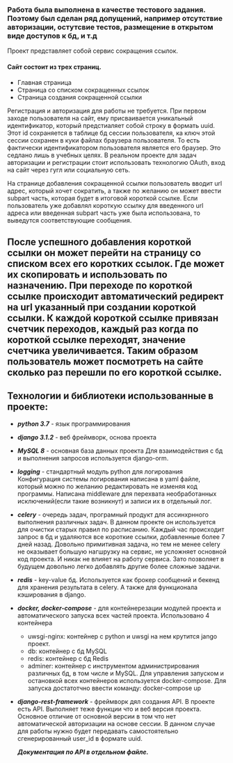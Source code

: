 ### Работа была выполнена в качестве тестового задания. Поэтому был сделан ряд допущений, например отсутствие авторизации, остутсвие тестов, размещение в открытом виде доступов к бд, и т.д  

Проект представляет собой сервис сокращения ссылок.
#### Сайт состоит из трех страниц.
 - Главная страница
 - Страница со списком сокращенных ссылок
 - Страница создания сокращенной ссылки
 
Регистрация и авторизация для работы не требуется. При первом заходе пользователя на сайт, ему присваивается уникальный 
идентификатор, который предстиаляет собой строку в формать uuid. Этот id сохраняется в таблице бд сессии пользователя, ка ключ этой сессии сохранен в куки файлах браузера пользователя. То есть фактически идентификатором пользователя является его браузер. 
Это седлано лишь в учебных целях. В реальном проекте для задач авторизации и регистрации стоит использовать технологию 
OAuth, вход на сайт через гугл или социальную сеть.
  
На странице добавления сокращенной ссылки пользователь вводит url адрес, который хочет сократить, а также по желанию он может ввести 
subpart часть, которая будет в итоговой короткой ссылке.
Если пользователь уже добавлял короткую ссылку для введенного url адреса или введенная subpart часть уже была использована, то выведутся соответствующие сообщения.

После успешного добавления короткой ссылки он может перейти на страницу со списком всех его коротких ссылок. Где может их скопировать и использовать по назначению.
При переходе по короткой ссылке происходит автоматический редирект на url указанный при создании короткой ссылки.
К каждой короткой ссылке привязан счетчик переходов, каждый раз когда по короткой ссылке переходят, значение счетчика увеличивается. 
Таким образом пользователь может посмотреть на сайте сколько раз перешли по его короткой ссылке.
---
## Технологии и библиотеки использованные в проекте:
 - ***python 3.7*** - язык программирования
  
 - ***django 3.1.2*** - веб фреймворк, основа проекта
 
 - ***MySQL 8*** - основная база данных проекта
   Для взаимодействия с бд и выполнения запросов используется django-orm.
   
 - ***logging*** - стандартный модуль python для логирования
   Конфигурация системы логирования написана в yaml файле, который можно по желанию редактировать не изменяя код программы.
   Написана middleware для перехвата необработанных исключений(если такие возникнут) и записи их в отдельный лог.
   
 - ***celery*** - очередь задач, програмный продукт для ассинхрнного выполнения различных задач.
    В данном проекте он используется для очистки  старых правил по расписанию. Каждый час происходит запрос в бд и удаляются все короткие ссылки,
     добавленные более 7 дней назад. Довольно примитивная задача, но тем не менее celery не оказывает большую нагшрузку на сервис, не усложняет основной код проекта. И никак не влияет на работу сервиса.
     Зато позволяет в будущем довольно легко добавлять другие более сложные задачи.
    
  - ***redis*** - key-value бд. Используется как брокер сообщений и бекенд для хранения результата в celery. А также для функционала кэширования в django.
  
  - ***docker, docker-compose*** - для контейнерезации модулей проекта и автоматического запуска всех частей проекта.
    Использовано 4 контейнера
     - uwsgi-nginx: контейнер с python и uwsgi на нем крутится jango проект.
     - db: контейнер с бд MySQL
     - redis: контейнер с бд Redis
     - adminer: контейнер с инструментом администрирования различных бд, в том числе и MySQL.
    Для управления запуском и остановкой всех контейнеров используется docker-compose. 
    Для запуска достатотчно ввести команду: docker-compose up
    
   - ***django-rest-framework*** - фреймворк дял создания API.
     В проекте есть API. Выполняет теже функции что и веб версия проекта. Основное отличие от основной версии в том что нет автоматической авторизации на
      основе сессии. В данном случае для работы нужно будет передавать самостоятельно сгенерированный user_id в формате uuid.
            
     ***Документация по API в отдельном файле.***
    